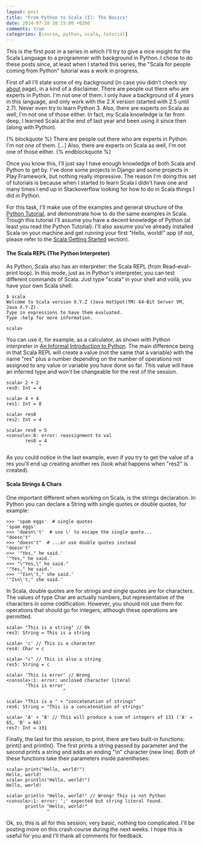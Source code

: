 ```yaml
---
layout: post
title: "From Python to Scala (I): The Basics"
date: 2014-07-28 20:15:00 +0200
comments: true
categories: [course, python, scala, tutorial]
---
```


This is the first post in a series in which I'll try to give a nice insight for
the Scala Language to a programmer with background in Python. I chose to do
these posts since, at least when I started this series, the "Scala for people
coming from Python" tutorial was a work in progress.

First of all I'll state some of my background (in case you didn't check my
[about](http://crscardellino.me/about) page), in a kind of a disclaimer. There
are people out there who are experts in Python. I'm not one of them. I only have
a background of 4 years in this language, and only work with the 2.X version
(started with 2.5 until 2.7). Never even try to learn Python 3. Also, there are
experts on Scala as well, I'm not one of those either. In fact, my Scala
knowledge is far from deep, I learned Scala at the end of last year and been
using it since then (along with Python).

{% blockquote %}
There are people out there who are experts in Python. I'm not one of them. [...]
Also, there are experts on Scala as well, I'm not one of those either.
{% endblockquote %}

Once you know this, I'll just say I have enough knowledge of both Scala and
Python to get by. I've done some projects in Django and some projects in Play
Framework, but nothing really impressive. The reason I'm doing this set of
tutorials is because when I started to learn Scala I didn't have one and many
times I end up in Stackoverflow looking for how to do in Scala things I did in
Python.

<!-- more -->

For this task, I'll make use of the examples and general structure of the
[Python Tutorial](https://docs.python.org/2/tutorial/index.html), and
demonstrate how to do the same examples in Scala. Trough this tutorial I'll
assume you have a decent knowledge of Python (at least you read the Python
Tutorial). I'll also assume you've already installed Scala on your machine and
get running your first "Hello, world!" app (if not, please refer to the [Scala Getting Started](http://www.scala-lang.org/documentation/getting-started.html)
section).

#### The Scala REPL (The Python Interpreter)

As Python, Scala also has an interpreter: the Scala REPL (from Read–eval–print
loop). In this mode, just as in Python's interpreter, you can test different
commands of Scala. Just type "scala" in your shell and voilà, you have your own
Scala shell:

```
$ scala
Welcome to Scala version X.Y.Z (Java HotSpot(TM) 64-Bit Server VM, Java X.Y.Z).
Type in expressions to have them evaluated.
Type :help for more information.

scala>
```

You can use it, for example, as a calculator, as shown with Python interpreter
in [An Informal Introduction to Python](https://docs.python.org/2/tutorial/introduction.html). The main
difference being in that Scala REPL will create a value (not the same that a
variable) with the name "res" plus a number depending on the number of
operations not assigned to any value or variable you have done so far. This
value will have an inferred type and won't be changeable for the rest of the
session.

```
scala> 2 + 2
res0: Int = 4

scala> 4 + 4
res1: Int = 8

scala> res0
res2: Int = 4

scala> res0 = 5
<console>:8: error: reassignment to val
       res0 = 4
            ^
```

As you could notice in the last example, even if you try to get the value of a
res you'll end up creating another res (look what happens when "res2" is
created).

#### Scala Strings & Chars

One important different when working on Scala, is the strings declaration. In
Python you can declare a String with single quotes or double quotes, for
example:

```
>>> 'spam eggs'  # single quotes
'spam eggs'
>>> 'doesn\'t'  # use \' to escape the single quote...
"doesn't"
>>> "doesn't"  # ...or use double quotes instead
"doesn't"
>>> '"Yes," he said.'
'"Yes," he said.'
>>> "\"Yes,\" he said."
'"Yes," he said.'
>>> '"Isn\'t," she said.'
'"Isn\'t," she said.'
```

In Scala, double quotes are for strings and single quotes are for characters.
The values of type Char are actually numbers, but representative of the
characters in some codification. However, you should not use them for operations
that should go for integers, although these operations are permitted.

```
scala> "This is a string" // Ok
res3: String = This is a string

scala> 'c' // This is a character
res4: Char = c

scala> "c" // This is also a string
res5: String = c

scala> 'This is error' // Wrong
<console>:1: error: unclosed character literal
       'This is error'
                     ^

scala> "This is a " + "concatenation of strings"
res6: String = "This is a concatenation of strings"

scala> 'A' + 'B' // This will produce a sum of integers of 131 ('A' = 65, 'B' = 66)
res7: Int = 131
```

Finally, the last for this session, to print, there are two built-in functions:
print() and println(). The first prints a string passed by parameter and the
second prints a string and adds an ending "\n" character (new line). Both of
these functions take their parameters inside parentheses:

```
scala> print("Hello, world!")
Hello, world!
scala> println("Hello, world!")
Hello, world!

scala> println "Hello, world!" // Wrong! This is not Python
<console>:1: error: ';' expected but string literal found.
       println "Hello, world!"
               ^
```

Ok, so, this is all for this session, very basic, nothing too complicated. I'll
be posting more on this crash course during the next weeks. I hope this is
useful for you and I'll thank all comments for feedback.
